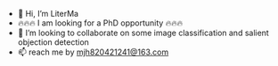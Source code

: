 - 👋 Hi, I’m LiterMa
- 🔥🔥🔥 I am looking for a PhD opportunity 🔥🔥🔥
- 💞️ I’m looking to collaborate on some image classification and salient objection detection
- 📫 reach me by mjh820421241@163.com

<!---
LitterMa-820/LitterMa-820 is a ✨ special ✨ repository because its `README.md` (this file) appears on your GitHub profile.
You can click the Preview link to take a look at your changes.
--->

